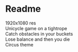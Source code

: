 # Readme  

1920x1080 res  
Unicycle game on a tightrope  
Catch obstacles in your buckets  
Lose balance and then you die  
Circus theme  
